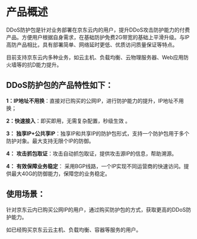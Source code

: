 
# 产品概述

DDoS防护包是针对业务部署在京东云内的用户，提升DDoS攻击防护能力的付费产品。方便用户根据自身需求，在基础防护免费2G带宽的基础上平滑升级。与IP高防产品相比，具有部署简单、网络延时更低、优质访问质量保证等特点。

目前支持京东云内多种业务，如云主机、负载均衡、云物理服务器、Web应用防火墙等的抗D能力提升。

## DDoS防护包的产品特性如下：

**1：IP地址不用换**：直接对已购买的公网IP，进行防护能力的提升，IP地址不用换；

**2：快速接入**：即买即用，无需复杂配置，秒级生效 。

**3：** **独享IP+公共享IP**：独享IP和共享IP的防护包形式，支持一个防护包用于多个防护对象。最大支持无限个IP的防御。

**4：** **攻击抓包取证**：攻击自动抓包取证，提供攻击源IP的信息，帮助溯源。 

**4：** **有效保障业务稳定**： 采用BGP线路，一个IP实现不同运营商的快速访问。提供最大40G的防御能力，保障您的业务稳定。

 

## 使用场景：
针对京东云内已购买公网IP的用户，通过购买防护包的方式，获取更高的DDoS防护能力。

如已经购买京东云云主机、负载均衡、容器等服务的用户。